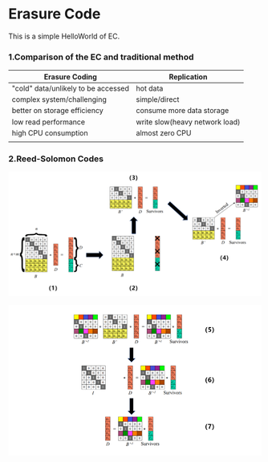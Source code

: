 # Erasure Code
This is a simple HelloWorld of EC.

### 1.Comparison of the EC and traditional method

| Erasure Coding                      | Replication                    |
| ----------------------------------- | ------------------------------ |
| "cold" data/unlikely to be accessed | hot data                       |
| complex system/challenging          | simple/direct                  |
| better on storage efficiency        | consume more data storage      |
| low read performance                | write slow(heavy network load) |
| high CPU consumption                | almost zero CPU                |
|                                     |                                |

### 2.Reed-Solomon Codes 




<p>
    <img src="./Image/1.png"/>
</p>


<p>
    <img src="./Image/2.png"/>
</p>

